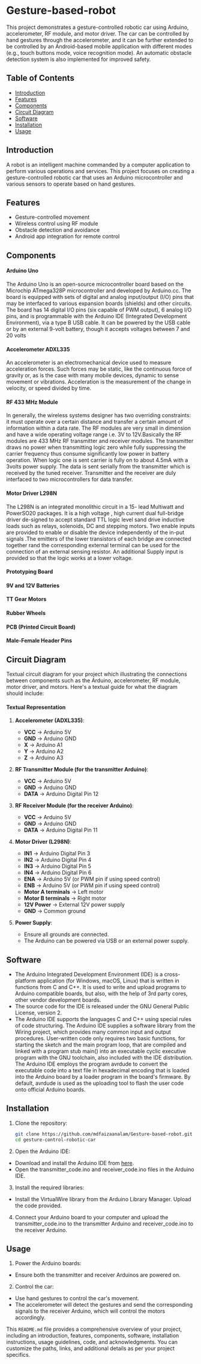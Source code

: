 # Gesture-based-robot

This project demonstrates a gesture-controlled robotic car using Arduino, accelerometer, RF module, and motor driver. The car can be controlled by hand gestures through the accelerometer, and it can be further extended to be controlled by an Android-based mobile application with different modes (e.g., touch buttons mode, voice recognition mode). An automatic obstacle detection system is also implemented for improved safety.

## Table of Contents

- [Introduction](#introduction)
- [Features](#features)
- [Components](#components)
- [Circuit Diagram](#circuit-diagram)
- [Software](#software)
- [Installation](#installation)
- [Usage](#usage)

## Introduction

A robot is an intelligent machine commanded by a computer application to perform various operations and services. This project focuses on creating a gesture-controlled robotic car that uses an Arduino microcontroller and various sensors to operate based on hand gestures.

## Features

- Gesture-controlled movement
- Wireless control using RF module
- Obstacle detection and avoidance
- Android app integration for remote control

## Components

#### Arduino Uno
The Arduino Uno is an open-source microcontroller board based on the Microchip ATmega328P microcontroller and developed by Arduino.cc. The board is equipped with sets of digital and analog input/output (I/O) pins that may be interfaced to various expansion boards (shields) and other circuits. The board has 14 digital I/O pins (six capable of PWM output), 6 analog I/O pins, and is programmable with the Arduino IDE (Integrated Development Environment), via a type B USB cable. It can be powered by the USB cable or by an external 9-volt battery, though it accepts voltages between 7 and 20 volts

#### Accelerometer ADXL335
An accelerometer is an electromechanical device used to measure acceleration forces. Such forces may be static, like the continuous force of gravity or, as is the case with many mobile devices, dynamic to sense movement or vibrations. Acceleration is the measurement of the change in velocity, or speed divided by time. 

#### RF 433 MHz Module
 In generally, the wireless systems designer has two overriding constraints: it must operate over a certain distance and transfer a certain amount of information within a data rate. The RF modules are very small in dimension and have a wide operating voltage range i.e. 3V to 12V.Basically the RF modules are 433 MHz RF transmitter and receiver modules. The transmitter draws no power when transmitting logic zero while fully suppressing the carrier frequency thus consume significantly low power in battery operation. When logic one is sent carrier is fully on to about 4.5mA with a 3volts power supply. The data is sent serially from the transmitter which is received by the tuned receiver. Transmitter and the receiver are duly interfaced to two microcontrollers for data transfer. 

#### Motor Driver L298N
The L298N is an integrated monolithic circuit in a 15- lead Multiwatt and PowerSO20 packages. It is a high voltage , high current dual full-bridge driver de-signed to accept standard TTL logic level sand drive inductive loads such as relays, solenoids, DC and stepping motors. Two enable inputs are provided to enable or disable the device independently of the in-put signals .The emitters of the lower transistors of each bridge are connected together rand the corresponding external terminal can be used for the connection of an external sensing resistor. An additional Supply input is provided so that the logic works at a lower voltage. 

#### Prototyping Board
#### 9V and 12V Batteries
#### TT Gear Motors
#### Rubber Wheels
#### PCB (Printed Circuit Board)
#### Male-Female Header Pins

## Circuit Diagram

Textual circuit diagram for your project which illustrating the connections between components such as the Arduino, accelerometer, RF module, motor driver, and motors. Here's a textual guide for what the diagram should include:

#### Textual Representation

1. **Accelerometer (ADXL335)**:
   - **VCC** → Arduino 5V
   - **GND** → Arduino GND
   - **X** → Arduino A1
   - **Y** → Arduino A2
   - **Z** → Arduino A3

2. **RF Transmitter Module (for the transmitter Arduino)**:
   - **VCC** → Arduino 5V
   - **GND** → Arduino GND
   - **DATA** → Arduino Digital Pin 12

3. **RF Receiver Module (for the receiver Arduino)**:
   - **VCC** → Arduino 5V
   - **GND** → Arduino GND
   - **DATA** → Arduino Digital Pin 11

4. **Motor Driver (L298N)**:
   - **IN1** → Arduino Digital Pin 3
   - **IN2** → Arduino Digital Pin 4
   - **IN3** → Arduino Digital Pin 5
   - **IN4** → Arduino Digital Pin 6
   - **ENA** → Arduino 5V (or PWM pin if using speed control)
   - **ENB** → Arduino 5V (or PWM pin if using speed control)
   - **Motor A terminals** → Left motor
   - **Motor B terminals** → Right motor
   - **12V Power** → External 12V power supply
   - **GND** → Common ground

5. **Power Supply**:
   - Ensure all grounds are connected.
   - The Arduino can be powered via USB or an external power supply.

## Software

- The Arduino Integrated Development Environment (IDE) is a cross-platform application (for Windows, macOS, Linux) that is written in functions from C and C++. It is used to write and upload programs to Arduino compatible boards, but also, with the help of 3rd party cores, other vendor development boards.  
- The source code for the IDE is released under the GNU General Public License, version 2. 
- The Arduino IDE supports the languages C and C++ using special rules of code structuring. The Arduino IDE supplies a software library from the Wiring project, which provides many common input and output procedures. User-written code only requires two basic functions, for starting the sketch and the main program loop, that are compiled and linked with a program stub main() into an executable cyclic executive program with the GNU toolchain, also included with the IDE distribution. The Arduino IDE employs the program avrdude to convert the executable code into a text file in hexadecimal encoding that is loaded into the Arduino board by a loader program in the board's firmware. By default, avrdude is used as the uploading tool to flash the user code onto official Arduino boards. 


## Installation

1. Clone the repository:
   ```sh
   git clone https://github.com/mdfaizaanalam/Gesture-based-robot.git
   cd gesture-control-robotic-car

2. Open the Arduino IDE:
- Download and install the Arduino IDE from [here](https://www.arduino.cc/en/software).
- Open the transmitter_code.ino and receiver_code.ino files in the Arduino IDE.

3. Install the required libraries:
- Install the VirtualWire library from the Arduino Library Manager.
Upload the code provided.

4. Connect your Arduino board to your computer and upload the transmitter_code.ino to the transmitter Arduino and receiver_code.ino to the receiver Arduino.


## Usage
1. Power the Arduino boards:
- Ensure both the transmitter and receiver Arduinos are powered on.
2. Control the car:
- Use hand gestures to control the car's movement. 
- The accelerometer will detect the gestures and send the corresponding signals to the receiver Arduino, which will control the motors accordingly.




This `README.md` file provides a comprehensive overview of your project, including an introduction, features, components, software, installation instructions, usage guidelines, code, and acknowledgments. You can customize the paths, links, and additional details as per your project specifics.
